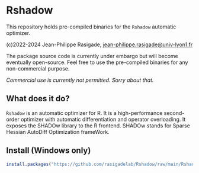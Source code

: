 # Rshadow

This repository holds pre-compiled binaries for the `Rshadow` automatic optimizer.

(c)2022-2024 Jean-Philippe Rasigade, <jean-philippe.rasigade@univ-lyon1.fr>

The package source code is currently under embargo but will become eventually open-source. Feel free to use the pre-compiled binaries for any non-commercial purpose. 

*Commercial use is currently not permitted. Sorry about that.*

## What does it do?

`Rshadow` is an automatic optimizer for R. It is a high-performance second-order optimizer with automatic differentiation and operator overloading. It exposes the SHADOw library to the R frontend. SHADOw stands for Sparse Hessian AutoDiff Optimization frameWork.

## Install (Windows only)

```R
install.packages("https://github.com/rasigadelab/Rshadow/raw/main/Rshadow_0.1.zip", repos = NULL)
```
